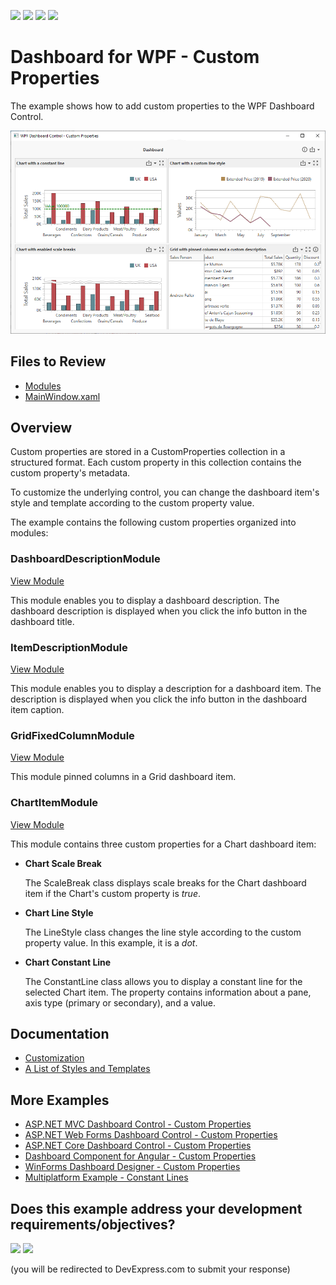 <!-- default badges list -->
![](https://img.shields.io/endpoint?url=https://codecentral.devexpress.com/api/v1/VersionRange/259387516/24.2.1%2B)
[![](https://img.shields.io/badge/Open_in_DevExpress_Support_Center-FF7200?style=flat-square&logo=DevExpress&logoColor=white)](https://supportcenter.devexpress.com/ticket/details/T884420)
[![](https://img.shields.io/badge/📖_How_to_use_DevExpress_Examples-e9f6fc?style=flat-square)](https://docs.devexpress.com/GeneralInformation/403183)
[![](https://img.shields.io/badge/💬_Leave_Feedback-feecdd?style=flat-square)](#does-this-example-address-your-development-requirementsobjectives)
<!-- default badges end -->

# Dashboard for WPF - Custom Properties

The example shows how to add custom properties to the WPF Dashboard Control. 

![](images/wpf-dashboard.png)

## Files to Review
- [Modules](./cs/Wpf-Dashboard-Custom-Properties/Modules)
- [MainWindow.xaml](./cs/Wpf-Dashboard-Custom-Properties/MainWindow.xaml)

## Overview

Custom properties are stored in a CustomProperties collection in a structured format. Each custom property in this collection contains the custom property's metadata.

To customize the underlying control, you can change the dashboard item's style and template according to the custom property value.

The example contains the following custom properties organized into modules:

### DashboardDescriptionModule

[View Module](./cs/Wpf-Dashboard-Custom-Properties/Modules/DashboardDescriptionModule)

This module enables you to display a dashboard description. The dashboard description is displayed when you click the info button in the dashboard title.

### ItemDescriptionModule

[View Module](./cs/Wpf-Dashboard-Custom-Properties/Modules/ItemDescriptionModule)

This module enables you to display a description for a dashboard item. The description is displayed when you click the info button in the dashboard item caption.

### GridFixedColumnModule

[View Module](./cs/Wpf-Dashboard-Custom-Properties/Modules/GridFixedColumnModule)

This module pinned columns in a Grid dashboard item.

### ChartItemModule

[View Module](./cs/Wpf-Dashboard-Custom-Properties/Modules/ChartItemModule)

This module contains three custom properties for a Chart dashboard item:

- **Chart Scale Break**

    The ScaleBreak class displays scale breaks for the Chart dashboard item if the Chart's custom property is _true_.

- **Chart Line Style**

    The LineStyle class changes the line style according to the custom property value. In this example, it is a _dot_.

- **Chart Constant Line**

    The ConstantLine class allows you to display a constant line for the selected Chart item. The property contains information about a pane, axis type (primary or secondary), and a value.

## Documentation

- [Customization](https://docs.devexpress.com/Dashboard/401789/wpf-viewer/customization)
- [A List of Styles and Templates](https://docs.devexpress.com/Dashboard/400142/wpf-viewer/a-list-of-styles-and-templates)

## More Examples
- [ASP.NET MVC Dashboard Control - Custom Properties](https://github.com/DevExpress-Examples/asp-net-mvc-dashboard-custom-properties-sample)
- [ASP.NET Web Forms Dashboard Control - Custom Properties](https://github.com/DevExpress-Examples/asp-net-web-forms-dashboard-custom-properties-sample)
- [ASP.NET Core Dashboard Control - Custom Properties](https://github.com/DevExpress-Examples/asp-net-core-dashboard-custom-properties-sample)
- [Dashboard Component for Angular - Custom Properties](https://github.com/DevExpress-Examples/angular-with-asp-net-core-dashboard-custom-properties-sample)
- [WinForms Dashboard Designer - Custom Properties](https://github.com/DevExpress-Examples/winforms-dashboard-custom-properties)
- [Multiplatform Example - Constant Lines](https://github.com/DevExpress-Examples/dashboard-constant-lines)
<!-- feedback -->
## Does this example address your development requirements/objectives?

[<img src="https://www.devexpress.com/support/examples/i/yes-button.svg"/>](https://www.devexpress.com/support/examples/survey.xml?utm_source=github&utm_campaign=wpf-dashboard-custom-properties&~~~was_helpful=yes) [<img src="https://www.devexpress.com/support/examples/i/no-button.svg"/>](https://www.devexpress.com/support/examples/survey.xml?utm_source=github&utm_campaign=wpf-dashboard-custom-properties&~~~was_helpful=no)

(you will be redirected to DevExpress.com to submit your response)
<!-- feedback end -->
